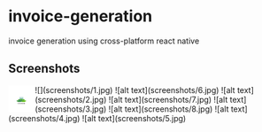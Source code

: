 # invoice-generation
invoice generation using cross-platform react native 
## Screenshots
<img src="screenshots/1.jpg" align="left" height="48" width="48" >
![](screenshots/1.jpg) ![alt text](screenshots/6.jpg)
![alt text](screenshots/2.jpg) ![alt text](screenshots/7.jpg)
![alt text](screenshots/3.jpg) ![alt text](screenshots/8.jpg)
![alt text](screenshots/4.jpg) ![alt text](screenshots/5.jpg) 
